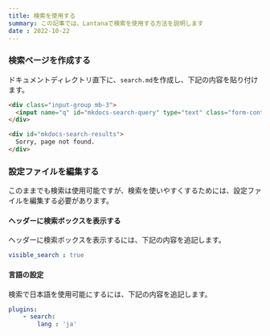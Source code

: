 ```yaml
---
title: 検索を使用する
summary: この記事では、Lantanaで検索を使用する方法を説明します
date : 2022-10-22
---
```

### 検索ページを作成する
ドキュメントディレクトリ直下に、`search.md`を作成し、下記の内容を貼り付けます。
```html
<div class="input-group mb-3">
  <input name="q" id="mkdocs-search-query" type="text" class="form-control" aria-label="検索" aria-describedby="inputGroup-sizing-default">
</div>

<div id="mkdocs-search-results">
  Sorry, page not found.
</div>
```

### 設定ファイルを編集する
このままでも検索は使用可能ですが、検索を使いやすくするためには、設定ファイルを編集する必要があります。
#### ヘッダーに検索ボックスを表示する
ヘッダーに検索ボックスを表示するには、下記の内容を追記します。
```yaml
visible_search : true
```
#### 言語の設定
検索で日本語を使用可能にするには、下記の内容を追記します。
```yaml
plugins:
    - search:
        lang : 'ja'
```
